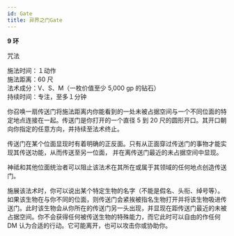 ```yaml
---
id: Gate
title: 异界之门Gate
---
```


**9 环**

咒法

施法时间：１动作  
施法距离：60 尺  
法术成分：V、S、M（一枚价值至少 5,000 gp 的钻石）  
持续时间：专注，至多１分钟

你召唤一扇传送门将施法距离内你能看到的一处未被占据空间与一个不同位面的特定地点连接在一起。传送门是你打开的一个直径 5 到 20 尺的圆形开口。其开口朝向你指定的任意方向，并持续至法术终止。

传送门在某个位面显现时有着明确的正反面。只有从正面穿过传送门的事物才能实现其传送功能，从而传送至另一位面，
并在离传送门最近的未占据空间中显现。

神祗和其他位面统治者可以阻止该法术在其所在或属于其领域的任何地点创造传送门。

施展该法术时，你可以说出某个特定生物的名字（不能是假名、头衔、绰号等）。如果该生物在与你不同的位面，则传送门会紧挨被指名生物打开并将该生物吸进传送门。此时该生物会从你所在的传送门另一头出现，并显现在距传送门最近的未被占据空间。你不会获得任何被传送生物的特殊能力，而它此时可以自由的作任何 DM 认为合适的行动。它可能离开，也可以攻击你或协助你。
